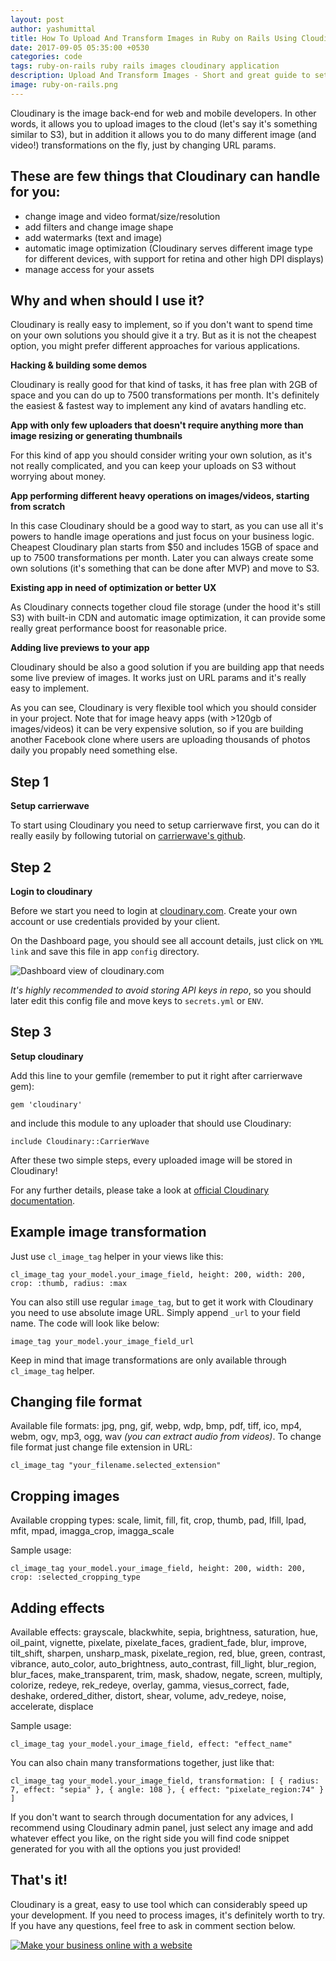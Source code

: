 ```yaml
---
layout: post
author: yashumittal
title: How To Upload And Transform Images in Ruby on Rails Using Cloudinary
date: 2017-09-05 05:35:00 +0530
categories: code
tags: ruby-on-rails ruby rails images cloudinary application
description: Upload And Transform Images - Short and great guide to setup and configure Cloudinary in your Ruby on Rails application.
image: ruby-on-rails.png
---
```


Cloudinary is the image back-end for web and mobile developers. In other words, it allows you to upload images to the cloud (let's say it's something similar to S3), but in addition it allows you to do many different image (and video!) transformations on the fly, just by changing URL params.

## These are few things that Cloudinary can handle for you:

* change image and video format/size/resolution
* add filters and change image shape
* add watermarks (text and image)
* automatic image optimization (Cloudinary serves different image type for different devices, with support for retina and other high DPI displays)
* manage access for your assets

## Why and when should I use it?

Cloudinary is really easy to implement, so if you don't want to spend time on your own solutions you should give it a try. But as it is not the cheapest option, you might prefer different approaches for various applications.

**Hacking & building some demos**

Cloudinary is really good for that kind of tasks, it has free plan with 2GB of space and you can do up to 7500 transformations per month. It's definitely the easiest & fastest way to implement any kind of avatars handling etc.

**App with only few uploaders that doesn't require anything more than image resizing or generating thumbnails**

For this kind of app you should consider writing your own solution, as it's not really complicated, and you can keep your uploads on S3 without worrying about money.

**App performing different heavy operations on images/videos, starting from scratch**

In this case Cloudinary should be a good way to start, as you can use all it's powers to handle image operations and just focus on your business logic. Cheapest Cloudinary plan starts from $50 and includes 15GB of space and up to 7500 transformations per month. Later you can always create some own solutions (it's something that can be done after MVP) and move to S3.

**Existing app in need of optimization or better UX**

As Cloudinary connects together cloud file storage (under the hood it's still S3) with built-in CDN and automatic image optimization, it can provide some really great performance boost for reasonable price.

**Adding live previews to your app**

Cloudinary should be also a good solution if you are building app that needs some live preview of images. It works just on URL params and it's really easy to implement.

As you can see, Cloudinary is very flexible tool which you should consider in your project. Note that for image heavy apps (with >120gb of images/videos) it can be very expensive solution, so if you are building another Facebook clone where users are uploading thousands of photos daily you propably need something else.

## Step 1

**Setup carrierwave**

To start using Cloudinary you need to setup carrierwave first, you can do it really easily by following tutorial on [carrierwave's github](//github.com/carrierwaveuploader/carrierwave#installation).

## Step 2

**Login to cloudinary**

Before we start you need to login at [cloudinary.com](//cloudinary.com/). Create your own account or use credentials provided by your client.

On the Dashboard page, you should see all account details, just click on `YML link` and save this file in app `config` directory.

![Dashboard view of cloudinary.com](//blog.codecarrot.net/images/dashboard-view-of-cloudinarycom.png)

*It's highly recommended to avoid storing API keys in repo*, so you should later edit this config file and move keys to `secrets.yml` or `ENV`.

## Step 3

**Setup cloudinary**

Add this line to your gemfile (remember to put it right after carrierwave gem):

```
gem 'cloudinary'
```

and include this module to any uploader that should use Cloudinary:

```
include Cloudinary::CarrierWave
```

After these two simple steps, every uploaded image will be stored in Cloudinary!

For any further details, please take a look at [official Cloudinary documentation](//cloudinary.com/documentation/rails_carrierwave#carrierwave_integration).

## Example image transformation

Just use `cl_image_tag` helper in your views like this:

```
cl_image_tag your_model.your_image_field, height: 200, width: 200, crop: :thumb, radius: :max
```

You can also still use regular `image_tag`, but to get it work with Cloudinary you need to use absolute image URL. Simply append `_url` to your field name. The code will look like below:

```
image_tag your_model.your_image_field_url
```

Keep in mind that image transformations are only available through `cl_image_tag` helper.

## Changing file format

Available file formats: jpg, png, gif, webp, wdp, bmp, pdf, tiff, ico, mp4, webm, ogv, mp3, ogg, wav *(you can extract audio from videos)*.
To change file format just change file extension in URL:

```
cl_image_tag "your_filename.selected_extension"
```

## Cropping images

Available cropping types: scale, limit, fill, fit, crop, thumb, pad, lfill, lpad, mfit, mpad, imagga_crop, imagga_scale

Sample usage:  

```
cl_image_tag your_model.your_image_field, height: 200, width: 200, crop: :selected_cropping_type
```

## Adding effects

Available effects: grayscale, blackwhite, sepia, brightness, saturation, hue, oil_paint, vignette, pixelate, pixelate_faces, gradient_fade, blur, improve, tilt_shift, sharpen, unsharp_mask, pixelate_region, red, blue, green, contrast, vibrance, auto_color, auto_brightness, auto_contrast, fill_light, blur_region, blur_faces, make_transparent, trim, mask, shadow, negate, screen, multiply, colorize, redeye, rek_redeye, overlay, gamma, viesus_correct, fade, deshake, ordered_dither, distort, shear, volume, adv_redeye, noise, accelerate, displace

Sample usage:

```
cl_image_tag your_model.your_image_field, effect: "effect_name"
```

You can also chain many transformations together, just like that:

```
cl_image_tag your_model.your_image_field, transformation: [ { radius: 7, effect: "sepia" }, { angle: 108 }, { effect: "pixelate_region:74" } ]
```

If you don't want to search through documentation for any advices, I recommend using Cloudinary admin panel, just select any image and add whatever effect you like, on the right side you will find code snippet generated for you with all the options you just provided!

## That's it!

Cloudinary is a great, easy to use tool which can considerably speed up your development. If you need to process images, it's definitely worth to try. If you have any questions, feel free to ask in comment section below.

[![Make your business online with a website](//blog.codecarrot.net/images/make-your-business-online-with-a-website-promo.png)](//codecarrot.net/)
